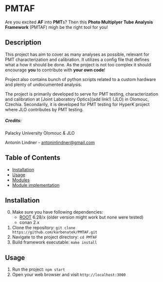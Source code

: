 # PMTAF

Are you excited **AF** into **PMT**s? Then this **Photo Multiplyer Tube Analysis Framework** (PMTAF) migh be the right tool for you!

## Description

This project has aim to cover as many analyses as possible, relevant for PMT characterization and calibration. It utilizes a config file that defines what a how it should be done. As the project is not too complex it should encourage **you** to contribute with **your own code**!


Project also contains bunch of python scripts related to a custom hardware and plenty of undocumented analysis.

The project is primarily developed to serve for PMT testing, characterization and calibration at [Joint Laboratory Optics](add link!) (JLO) in Olomouc, Czechia. Secondarily, it is developed for PMT testing for HyperK project where JLO contributes by PMT testing.

##### Credits:

Palacky University Olomouc & JLO 

Antonín Lindner - antoninlindner@gmail.com

## Table of Contents

- [Installation](#installation)
- [Usage](#usage)
- [Modules](#modules)
- [Module implementation](#Moduleimplemantation)

## Installation
0. Make sure you have following dependencies:
    - [ROOT](https://root.cern/install/) 6.28/x (older version might work but none were tested)
    - conan 2.x
1. Clone the repository: `git clone https://github.com/karbenatek/PMTAF.git`
2. Navigate to the project directory: `cd PMTAF`
3. Build framework executable: `make install`

## Usage

1. Run the project: `npm start`
2. Open your web browser and visit `http://localhost:3000`


